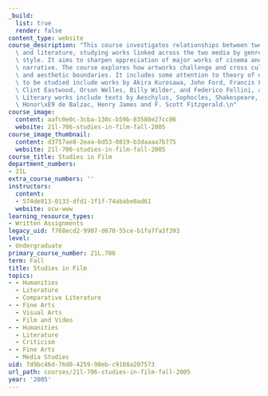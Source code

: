 ```yaml
---
_build:
  list: true
  render: false
content_type: website
course_description: "This course investigates relationships between two media, film\
  \ and literature, studying works linked across the two media by genre, topic, and\
  \ style. It aims to sharpen appreciation of major works of cinema and of literary\
  \ narrative. The course explores how artworks challenge and cross cultural, political\
  \ and aesthetic boundaries. It includes some attention to theory of narrative. Films\
  \ to be studied include works by Akira Kurosawa, John Ford, Francis Ford Coppolla,\
  \ Clint Eastwood, Orson Welles, Billy Wilder, and Federico Fellini, among others.\
  \ Literary works include texts by Aeschylus, Sophocles, Shakespeare, Cervantes,\
  \ Honor\xE9 de Balzac, Henry James and F. Scott Fitzgerald.\n"
course_image:
  content: aafc0e0c-3cba-130c-b59b-83580e27cc06
  website: 21l-706-studies-in-film-fall-2005
course_image_thumbnail:
  content: d3757ae8-2eaa-6d53-0819-b3daaaa7b775
  website: 21l-706-studies-in-film-fall-2005
course_title: Studies in Film
department_numbers:
- 21L
extra_course_numbers: ''
instructors:
  content:
  - 574de813-0133-dfd1-1f1f-74ababe0ad61
  website: ocw-www
learning_resource_types:
- Written Assignments
legacy_uid: f768ecd2-9907-d670-55ce-b1fa7fa3f393
level:
- Undergraduate
primary_course_number: 21L.706
term: Fall
title: Studies in Film
topics:
- - Humanities
  - Literature
  - Comparative Literature
- - Fine Arts
  - Visual Arts
  - Film and Video
- - Humanities
  - Literature
  - Criticism
- - Fine Arts
  - Media Studies
uid: 7d9bc46d-76d0-4259-98eb-c9108a207573
url_path: courses/21l-706-studies-in-film-fall-2005
year: '2005'
---
```

